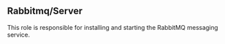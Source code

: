 ## Rabbitmq/Server

This role is responsible for installing and starting the RabbitMQ
messaging service.
